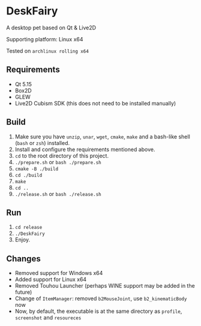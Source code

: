# DeskFairy

A desktop pet based on Qt & Live2D

Supporting platform: Linux x64

Tested on `archlinux rolling x64`

## Requirements

+ Qt 5.15
+ Box2D
+ GLEW
+ Live2D Cubism SDK (this does not need to be installed manually)

## Build
1. Make sure you have `unzip`, `unar`, `wget`, `cmake`, `make` and a bash-like shell (`bash` or `zsh`) installed.
2. Install and configure the requirements mentioned above.
2. `cd` to the root directory of this project.
3. `./prepare.sh` or `bash ./prepare.sh`
4. `cmake -B ./build`
5. `cd ./build`
6. `make`
7. `cd ..`
8. `./release.sh` or `bash ./release.sh`

## Run
1. `cd release`
2. `./DeskFairy`
3. Enjoy.

## Changes
+ Removed support for Windows x64
+ Added support for Linux x64
+ Removed Touhou Launcher (perhaps WINE support may be added in the future)
+ Change of `ItemManager`: removed `b2MouseJoint`, use `b2_kinematicBody` now
+ Now, by default, the executable is at the same directory as `profile`, `screenshot` and `resoureces` 
